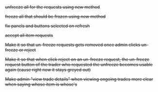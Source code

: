 ~~unfreeze all for the requests using new method~~

~~freeze all that should be frozen using new method~~

~~fix panels and buttons selected on refresh~~

~~accept all item requests~~

~~Make it so that un-freeze requests gets removed once admin clicks un-freeze or reject~~

~~Make it so that when click reject on an un-freeze request, the un-freeze request button of the trader who requested the unfreeze becomes usable again (cause right now it stays greyed out)~~

~~Make admin "view trade details" when viewing ongoing trades more clear when saying whose item is whose's~~